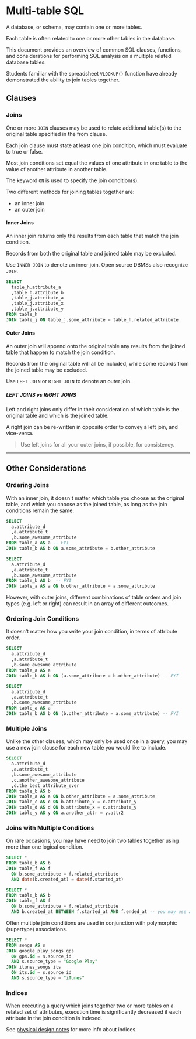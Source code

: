 # Multi-table SQL

A database, or schema, may contain one or more tables.

Each table is often related to one or more other tables in the database.

This document provides an overview of common SQL clauses, functions, and considerations for performing SQL analysis on a multiple related database tables.

Students familiar with the spreadsheet `VLOOKUP()` function have already demonstrated the ability to join tables together.

## Clauses

### Joins

One or more `JOIN` clauses may be used to relate additional table(s) to the original table specified in the from clause.

Each join clause must state at least one join condition, which must evaluate to true or false.

Most join conditions set equal the values of one attribute in one table
 to the value of another attribute in another table.

The keyword `ON` is used to specify the join condition(s).

Two different methods for joining tables together are:

 + an inner join
 + an outer join

#### Inner Joins

An inner join returns only the results from each table that match the join condition.

Records from both the original table and joined table may be excluded.

Use `INNER JOIN` to denote an inner join. Open source DBMSs also recognize `JOIN`.

```` sql
SELECT
  table_h.attribute_a
  ,table_h.attribute_b
  ,table_j.attribute_a
  ,table_j.attribute_x
  ,table_j.attribute_y
FROM table_h
JOIN table_j ON table_j.some_attribute = table_h.related_attribute
````

#### Outer Joins

An outer join will append onto the original table any results from the joined table that happen to match the join condition.

Records from the original table will all be included, while some records from the joined table may be excluded.

Use `LEFT JOIN` or `RIGHT JOIN` to denote an outer join.

##### LEFT JOINS vs RIGHT JOINS

Left and right joins only differ in their consideration of which table is the original table
 and which is the joined table.

A right join can be re-written in opposite order to convey a left join, and vice-versa.

> Use left joins for all your outer joins, if possible, for consistency.

<hr>

## Other Considerations

### Ordering Joins

With an inner join, it doesn't matter which table you choose as the original table, and which you choose as the joined table, as long as the join conditions remain the same.

```` sql
SELECT
  a.attribute_d
  ,a.attribute_t
  ,b.some_awesome_attribute
FROM table_a AS a -- FYI
JOIN table_b AS b ON a.some_attribute = b.other_attribute
````

```` sql
SELECT
  a.attribute_d
  ,a.attribute_t
  ,b.some_awesome_attribute
FROM table_b AS b  -- FYI
JOIN table_a AS a ON b.other_attribute = a.some_attribute
````

However, with outer joins, different combinations of table orders and join types (e.g. left or right) can result in an array of different outcomes.

### Ordering Join Conditions

It doesn't matter how you write your join condition, in terms of attribute order.

```` sql
SELECT
  a.attribute_d
  ,a.attribute_t
  ,b.some_awesome_attribute
FROM table_a AS a
JOIN table_b AS b ON (a.some_attribute = b.other_attribute) -- FYI
````

```` sql
SELECT
  a.attribute_d
  ,a.attribute_t
  ,b.some_awesome_attribute
FROM table_a AS a
JOIN table_b AS b ON (b.other_attribute = a.some_attribute) -- FYI
````

### Multiple Joins

Unlike the other clauses, which may only be used once in a query,
 you may use a new join clause
  for each new table you would like to include.

```` sql
SELECT
  a.attribute_d
  ,a.attribute_t
  ,b.some_awesome_attribute
  ,c.another_awesome_attribute
  ,d.the_best_attribute_ever
FROM table_b AS b
JOIN table_a AS a ON b.other_attribute = a.some_attribute
JOIN table_c AS c ON b.attribute_x = c.attribute_y
JOIN table_d AS d ON b.attribute_x = c.attribute_y
JOIN table_y AS y ON a.another_attr = y.attr2
````

### Joins with Multiple Conditions

On rare occasions, you may have need to join two tables together using more than one logical condition.

```` sql
SELECT *
FROM table_b AS b
JOIN table_f AS f
  ON b.some_attribute = f.related_attribute
  AND date(b.created_at) = date(f.started_at)
````

```` sql
SELECT *
FROM table_b AS b
JOIN table_f AS f
  ON b.some_attribute = f.related_attribute
  AND b.created_at BETWEEN f.started_at AND f.ended_at -- you may use any logical operator in a join condition, however equality is the most common
````

Often multiple join conditions are used in conjunction with polymorphic (supertype) associations.

```` sql
SELECT *
FROM songs AS s
JOIN google_play_songs gps
  ON gps.id = s.source_id
  AND s.source_type = "Google Play"
JOIN itunes_songs its
  ON its.id = s.source_id
  AND s.source_type = "iTunes"
````

### Indices

When executing a query which joins together two or more tables on a related set of attributes, execution time is significantly decreased if each attribute in the join condition is indexed.

See [physical design notes](/notes/databases/design/physical-design.md) for more info about indices.
